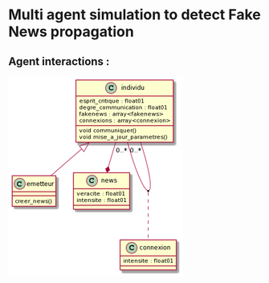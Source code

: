 # Multi agent simulation to detect Fake News propagation


## Agent interactions :

![image](UML_Diagram.png)
